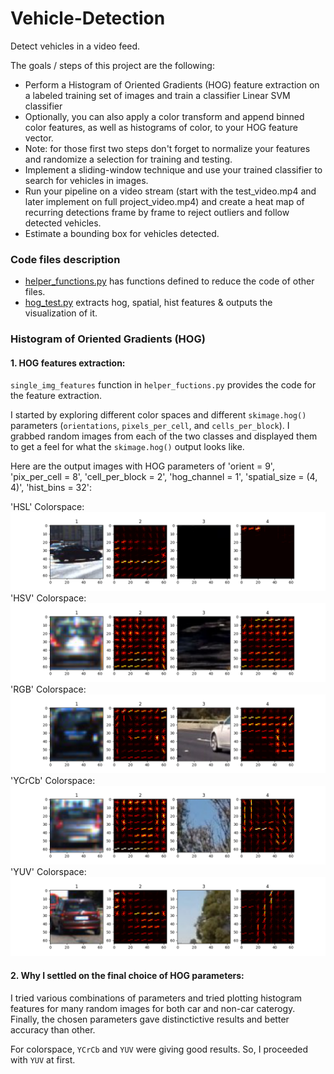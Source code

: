[//]: # (Image References)
[hog_HLS]: ./output_images/hog_HLS.png
[hog_HSV]: ./output_images/hog_HSV.png
[hog_RGB]: ./output_images/hog_RGB.png
[hog_YCrCb]: ./output_images/hog_YCrCb.png
[hog_YUV]: ./output_images/hog_YUV.png

# Vehicle-Detection
Detect vehicles in a video feed.

The goals / steps of this project are the following:

* Perform a Histogram of Oriented Gradients (HOG) feature extraction on a labeled training set of images and train a classifier Linear SVM classifier
* Optionally, you can also apply a color transform and append binned color features, as well as histograms of color, to your HOG feature vector. 
* Note: for those first two steps don't forget to normalize your features and randomize a selection for training and testing.
* Implement a sliding-window technique and use your trained classifier to search for vehicles in images.
* Run your pipeline on a video stream (start with the test_video.mp4 and later implement on full project_video.mp4) and create a heat map of recurring detections frame by frame to reject outliers and follow detected vehicles.
* Estimate a bounding box for vehicles detected.

### Code files description

* [helper_functions.py](helper_functions.py) has functions defined to reduce the code of other files.
* [hog_test.py](hog_test.py) extracts hog, spatial, hist features & outputs the visualization of it.

### Histogram of Oriented Gradients (HOG)

#### 1. HOG features extraction:

`single_img_features` function in `helper_fuctions.py` provides the code for the feature extraction.

I started by exploring different color spaces and different `skimage.hog()` parameters (`orientations`, `pixels_per_cell`, and `cells_per_block`).  I grabbed random images from each of the two classes and displayed them to get a feel for what the `skimage.hog()` output looks like.

Here are the output images with HOG parameters of 'orient = 9', 'pix_per_cell = 8', 'cell_per_block = 2', 'hog_channel = 1', 'spatial_size = (4, 4)', 'hist_bins = 32':

'HSL' Colorspace:
![HOG Image][hog_HLS]
'HSV' Colorspace:
![HOG Image][hog_HSV]
'RGB' Colorspace:
![HOG Image][hog_RGB]
'YCrCb' Colorspace:
![HOG Image][hog_YCrCb]
'YUV' Colorspace:
![HOG Image][hog_YUV]

#### 2. Why I settled on the final choice of HOG parameters:

I tried various combinations of parameters and tried plotting histogram features for many random images for both car and non-car caterogy. Finally, the chosen parameters gave distinctictive results and better accuracy than other.

For colorspace, `YCrCb` and `YUV` were giving good results. So, I proceeded with `YUV` at first.
